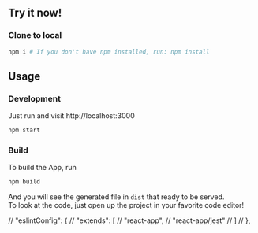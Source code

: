 ## Try it now!

### Clone to local

```bash
npm i # If you don't have npm installed, run: npm install
```

## Usage

### Development

Just run and visit http://localhost:3000

```bash
npm start
```

### Build

To build the App, run

```bash
npm build
```

And you will see the generated file in `dist` that ready to be served.
<br>
To look at the code, just open up the project in your favorite code editor!

// "eslintConfig": {
// "extends": [
// "react-app",
// "react-app/jest"
// ]
// },
